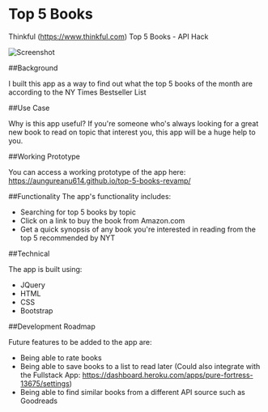 # Top 5 Books
Thinkful (https://www.thinkful.com) Top 5 Books - API Hack

![Screenshot](https://snag.gy/SkMXre.jpg)

##Background

I built this app as a way to find out what the top 5 books of the month are according to the NY Times Bestseller List

##Use Case

Why is this app useful? If you're someone who's always looking for a great new book to read on topic that interest you, this app will be a huge help to you.

##Working Prototype

You can access a working prototype of the app here: https://aungureanu614.github.io/top-5-books-revamp/

##Functionality
The app's functionality includes:

* Searching for top 5 books by topic
* Click on a link to buy the book from Amazon.com
* Get a quick synopsis of any book you're interested in reading from the top 5 recommended by NYT

##Technical

The app is built using:

* JQuery
* HTML
* CSS
* Bootstrap

##Development Roadmap

Future features to be added to the app are:

* Being able to rate books
* Being able to save books to a list to read later (Could also integrate with the Fullstack App: https://dashboard.heroku.com/apps/pure-fortress-13675/settings)
* Being able to find similar books from a different API source such as Goodreads
